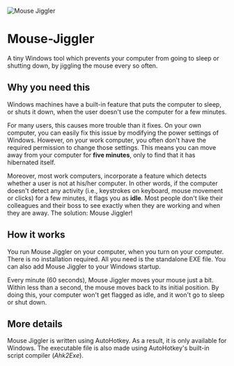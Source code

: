 ![Mouse Jiggler](https://emojipedia-us.s3.dualstack.us-west-1.amazonaws.com/thumbs/160/apple/237/mouse-face_1f42d.png)
# Mouse-Jiggler
A tiny Windows tool which prevents your computer from going to sleep or shutting down, by jiggling the mouse every so often.

## Why you need this
Windows machines have a built-in feature that puts the computer to sleep, or shuts it down, when the user doesn't use the computer for a few minutes.

For many users, this causes more trouble than it fixes. On your own computer, you can easily fix this issue by modifying the power settings of Windows. However, on your work computer, you often don't have the required permission to change those settings. This means you can move away from your computer for **five minutes**, only to find that it has hibernated itself.

Moreover, most work computers, incorporate a feature which detects whether a user is not at his/her computer. In other words, if the computer doesn't detect any activity (i.e., keystrokes on keyboard, mouse movement or clicks) for a few minutes, it flags you as **idle**. Most people don't like their colleagues and their boss to see exactly when they are working and when they are away. The solution: Mouse Jiggler!

## How it works
You run Mouse Jiggler on your computer, when you turn on your computer. There is no installation required. All you need is the standalone EXE file. You can also add Mouse Jiggler to your Windows startup.

Every minute (60 seconds), Mouse Jiggler moves your mouse just a bit. Within less than a second, the mouse moves back to its initial position. By doing this, your computer won't get flagged as idle, and it won't go to sleep or shut down.

## More details
Mouse Jiggler is written using AutoHotkey. As a result, it is only available for Windows. The executable file is also made using AutoHotkey's built-in script compiler (*Ahk2Exe*).
